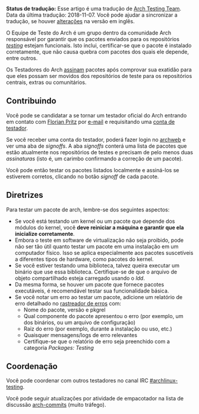 **Status de tradução:** Esse artigo é uma tradução de [Arch Testing Team](/index.php/Arch_Testing_Team "Arch Testing Team"). Data da última tradução: 2018-11-07\. Você pode ajudar a sincronizar a tradução, se houver [alterações](https://wiki.archlinux.org/index.php?title=Arch_Testing_Team&diff=0&oldid=552746) na versão em inglês.

O Equipe de Teste do Arch é um grupo dentro da comunidade Arch responsável por garantir que os pacotes enviados para os repositórios [*testing*](/index.php/Testing_(Portugu%C3%AAs) "Testing (Português)") estejam funcionais. Isto inclui, certificar-se que o pacote é instalado corretamente, que não causa quebra com pacotes dos quais ele depende, entre outros.

Os Testadores do Arch [assinam](/index.php/DeveloperWiki:CoreSignoffs "DeveloperWiki:CoreSignoffs") pacotes após comprovar sua exatidão para que eles possam ser movidos dos repositórios de teste para os repositórios centrais, extras ou comunitários.

## Contribuindo

Você pode se candidatar a se tornar um testador oficial do Arch entrando em contato com [Florian Pritz](https://www.archlinux.org/people/developers/#bluewind) por [e-mail](mailto:bluewind@xinu.at) e requisitando uma [conta de testador](https://lists.archlinux.org/pipermail/arch-dev-public/2016-July/028191.html).

Se você receber uma conta do testador, poderá fazer login no [archweb](https://www.archlinux.org/devel) e ver uma aba de *signoffs*. A aba *signoffs* conterá uma lista de pacotes que estão atualmente nos repositórios de testes e precisam de pelo menos duas *assinaturas* (isto é, um carimbo confirmando a correção de um pacote).

Você pode então testar os pacotes listados localmente e assiná-los se estiverem corretos, clicando no botão *signoff* de cada pacote.

## Diretrizes

Para testar um pacote de arch, lembre-se dos seguintes aspectos:

*   Se você está testando um kernel ou um pacote que depende dos módulos do kernel, você **deve reiniciar a máquina e garantir que ela inicialize corretamente**.
*   Embora o teste em software de virtualização não seja proibido, pode não ser tão útil quanto testar um pacote em uma instalação em um computador físico. Isso se aplica especialmente aos pacotes suscetíveis a diferentes tipos de hardware, como pacotes do kernel.
*   Se você estiver testando uma biblioteca, talvez queira executar um binário que use essa biblioteca. Certifique-se de que o arquivo de objeto compartilhado esteja carregado usando o *ldd*.
*   Da mesma forma, se houver um pacote que fornece pacotes executáveis, é recomendável testar sua funcionalidade básica.
*   Se você notar um erro ao testar um pacote, adicione um relatório de erro detalhado no [rastreador de erros](https://bugs.archlinux.org/) com:
    *   Nome do pacote, versão e pkgrel
    *   Qual componente do pacote apresentou o erro (por exemplo, um dos binários, ou um arquivo de configuração)
    *   Raiz do erro (por exemplo, durante a instalação ou uso, etc.)
    *   Quaisquer mensagens/logs de erro relevantes
    *   Certifique-se que o relatório de erro seja preenchido com a categoria *Packages: Testing*

## Coordenação

Você pode coordenar com outros testadores no canal IRC [#archlinux-testing](ircs://chat.freenode.net/archlinux-testing).

Você pode seguir atualizações por atividade de empacotador na lista de discussão [arch-commits](https://lists.archlinux.org/pipermail/arch-commits) (muito tráfego).